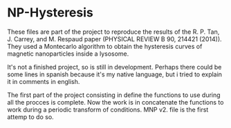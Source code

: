 # NP-Hysteresis

These files are part of the project to reproduce the results of the R. P. Tan, J. Carrey, and M. Respaud paper (PHYSICAL REVIEW B 90, 214421 (2014)).
They used a Montecarlo algorithm to obtain the hysteresis curves of magnetic nanoparticles inside a lysosome.

It's not a finished project, so is still in development. Perhaps there could be some lines in spanish because it's my native language, but i tried to explain it in comments in english.

The first part of the project consisting in define the functions to use during all the procces is complete. Now the work is in concatenate the functions to work during a periodic transform of conditions. MNP v2. file is the first attemp to do so.
